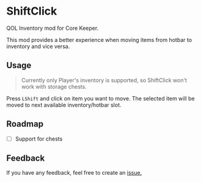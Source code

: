 # ShiftClick

QOL Inventory mod for Core Keeper. 

This mod provides a better experience when moving items from hotbar to inventory and  vice versa.


## Usage

> Currently only Player's inventory is supported, so ShiftClick won't work with storage chests.

Press `LShift` and click on item you want to move. The selected item will be moved to next available inventory/hotbar slot.

## Roadmap

- [ ] Support for chests

## Feedback

If you have any feedback, feel free to create an [issue.](https://github.com/HubertLipinski/ShiftClick/issues/new)
